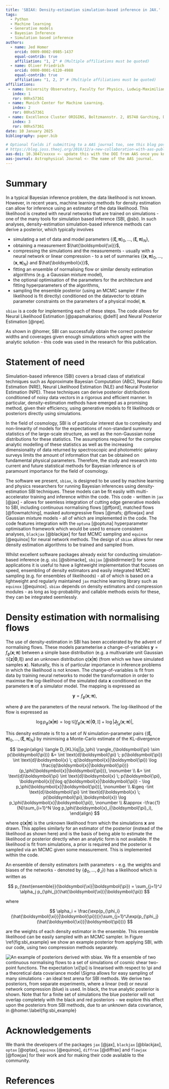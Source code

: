 ```yaml
---
title: 'SBIAX: Density-estimation simulation-based inference in JAX.'
tags:
  - Python
  - Machine learning 
  - Generative models 
  - Bayesian Inference
  - Simulation based inference
authors:
  - name: Jed Homer
    orcid: 0009-0002-0985-1437 
    equal-contrib: true
    affiliation: "1, 2" # (Multiple affiliations must be quoted)
  - name: Oliver Friedrich
    orcid: 0000-0001-6120-4988
    equal-contrib: true
    affiliation: "1, 2, 3" # (Multiple affiliations must be quoted)
affiliations:
 - name: University Observatory, Faculty for Physics, Ludwig-Maximilians-Universität München, Scheinerstrasse 1, München, Deustchland.
   index: 1
   ror: 00hx57361
 - name: Munich Center for Machine Learning.
   index: 2
   ror: 00hx57361
 - name: Excellence Cluster ORIGINS, Boltzmannstr. 2, 85748 Garching, Deutschland.
   index: 3
   ror: 00hx57361
date: 10 January 2025
bibliography: paper.bib

# Optional fields if submitting to a AAS journal too, see this blog post:
# https://blog.joss.theoj.org/2018/12/a-new-collaboration-with-aas-publishing
aas-doi: 10.3847/xxxxx <- update this with the DOI from AAS once you know it.
aas-journal: Astrophysical Journal <- The name of the AAS journal.
---
```


# Summary

In a typical Bayesian inference problem, the data likelihood is not known. However, in recent years, machine learning methods for density estimation can allow for inference using an estimator of the data likelihood. This likelihood is created with neural networks that are trained on simulations - one of the many tools for simulation based inference (SBI, @sbi). In such analyses, density-estimation simulation-based inference methods can derive a posterior, which typically involves

* simulating a set of data and model parameters $\{(\boldsymbol{\xi}, \boldsymbol{\pi})_0, ..., (\boldsymbol{\xi}, \boldsymbol{\pi})_N\}$,
* obtaining a measurement $\hat{\boldsymbol{\xi}}$,
* compressing the simulations and the measurements - usually with a neural network or linear compression - to a set of summaries $\{(\boldsymbol{x}, \boldsymbol{\pi})_0, ..., (\boldsymbol{x}, \boldsymbol{\pi})_N\}$ and $\hat{\boldsymbol{x}}$, 
* fitting an ensemble of normalising flow or similar density estimation algorithms (e.g. a Gaussian mixture model),
* the optional optimisation of the parameters for the architecture and fitting hyperparameters of the algorithms,
* sampling the ensemble posterior (using an MCMC sampler if the likelihood is fit directly) conditioned on the datavector to obtain parameter constraints on the parameters of a physical model, $\boldsymbol{\pi}$.

`sbiax` is a code for implementing each of these steps. The code allows for Neural Likelihood Estimation [@papamakarios; @delfi] and Neural Posterior Estimation [@npe].

As shown in @homer, SBI can successfully obtain the correct posterior widths and coverages given enough simulations which agree with the analytic solution - this code was used in the research for this publication. 

# Statement of need

Simulation-based inference (SBI) covers a broad class of statistical techniques such as Approximate Bayesian Computation (ABC), Neural Ratio Estimation (NRE), Neural Likelihood Estimation (NLE) and Neural Posterior Estimation (NPE). These techniques can derive posterior distributions conditioned of noisy data vectors in a rigorous and efficient manner. In particular, density-estimation methods have emerged as a promising method, given their efficiency, using generative models to fit likelihoods or posteriors directly using simulations.

In the field of cosmology, SBI is of particular interest due to complexity and non-linearity of models for the expectations of non-standard summary statistics of the large-scale structure, as well as the non-Gaussian noise distributions for these statistics. The assumptions required for the complex analytic modelling of these statistics as well as the increasing dimensionality of data returned by spectroscopic and photometric galaxy surveys limits the amount of information that can be obtained on fundamental physical parameters. Therefore, the study and research into current and future statistical methods for Bayesian inference is of paramount importance for the field of cosmology.

The software we present, `sbiax`, is designed to be used by machine learning and physics researchers for running Bayesian inferences using density-estimation SBI techniques. These models can be fit easily with multi-accelerator training and inference within the code. This code - written in `jax` [@jax] - allows for seemless integration of cutting edge generative models to SBI, including continuous normalising flows [@ffjord], matched flows [@flowmatching], masked autoregressive flows [@mafs; @flowjax] and Gaussian mixture models - all of which are implemented in the code. The code features integration with the `optuna` [@optuna] hyperparameter optimisation framework which would be used to ensure consistent analyses, `blackjax` [@blackjax] for fast MCMC sampling and `equinox` [@equinox] for neural network methods. The design of `sbiax` allows for new density estimation algorithms to be trained and sampled from. 

Whilst excellent software packages already exist for conducting simulation-based inference (e.g. `sbi` [@sbimacke], `sbijax` [@sbidirmeier]) for some applications it is useful to have a lightweight implementation that focuses on speed, ensembling of density estimators and easily integrated MCMC sampling (e.g. for ensembles of likelihoods) - all of which is based on a lightweight and regularly maintained `jax` machine learning library such as `equinox` [@equinox]. `sbiax` depends on density estimators and compression modules - as long as log-probability and callable methods exists for these, they can be integrated seemlessly.

<!-- BlackJAX integrated for MCMC sampling -->

# Density estimation with normalising flows 

<!-- What is SBI -->

<!-- What is a normalising flow -->

The use of density-estimation in SBI has been accelerated by the advent of normalising flows. These models parameterise a change-of-variables $\boldsymbol{y}=f_\phi(\boldsymbol{x};\boldsymbol{\pi})$ between a simple base distribution (e.g. a multivariate unit Gaussian $\mathcal{G}[\boldsymbol{z}|\mathbf{0}, \mathbf{I}]$) and an unknown distribution $q(\boldsymbol{x}|\boldsymbol{\pi})$ (from which we have simulated samples $\boldsymbol{x}$). Naturally, this is of particular importance in inference problems in which the likelihood is not known. The change-of-variables is fit from data by training neural networks to model the transformation in order to maximise the log-likelihood of the simulated data $\boldsymbol{x}$ conditioned on the parameters $\boldsymbol{\pi}$ of a simulator model. The mapping is expressed as

$$
    \boldsymbol{y} = f_\phi(\boldsymbol{x};\boldsymbol{\pi}),
$$

where $\phi$ are the parameters of the neural network. The log-likelihood of the flow is expressed as 

$$
    \log p_\phi(\boldsymbol{x}|\boldsymbol{\pi}) = \log \mathcal{G}[f_\phi(\boldsymbol{x};\boldsymbol{\pi})|\boldsymbol{0}, \mathbb{I}] + \log \big | \mathbf{J}_{f_\phi}(\boldsymbol{x};\boldsymbol{\pi})\big |,
$$

This density estimate is fit to a set of $N$ simulation-parameter pairs $\{(\boldsymbol{\xi}, \boldsymbol{\pi})_0, ..., (\boldsymbol{\xi}, \boldsymbol{\pi})_N\}$ by minimising a Monte-Carlo estimate of the KL-divergence 

$$
\begin{align}
    \langle D_{KL}(q||p_\phi) \rangle_{\boldsymbol{\pi} \sim p(\boldsymbol{\pi})} &= \int \text{d}\boldsymbol{\pi} \; p(\boldsymbol{\pi}) \int \text{d}\boldsymbol{x} \; q(\boldsymbol{x}|\boldsymbol{\pi}) \log \frac{q(\boldsymbol{x}|\boldsymbol{\pi})}{p_\phi(\boldsymbol{x}|\boldsymbol{\pi})}, \nonumber \\
    &= \int \text{d}\boldsymbol{\pi} \int \text{d}\boldsymbol{x} \; p(\boldsymbol{\pi}, \boldsymbol{x})[\log q(\boldsymbol{x}|\boldsymbol{\pi}) - \log p_\phi(\boldsymbol{x}|\boldsymbol{\pi})], \nonumber \\
    &\geq -\int \text{d}\boldsymbol{\pi} \int \text{d}\boldsymbol{x} \; p(\boldsymbol{\pi},\boldsymbol{x}) \log p_\phi(\boldsymbol{x}|\boldsymbol{\pi}), \nonumber \\
    &\approx -\frac{1}{N}\sum_{i=1}^N \log p_\phi(\boldsymbol{x}_i|\boldsymbol{\pi}_i),
\end{align}
$$

where $q(\boldsymbol{x}|\boldsymbol{\pi})$ is the unknown likelihood from which the simulations $\boldsymbol{x}$ are drawn. This applies similarly for an estimator of the posterior (instead of the likelihood as shown here) and is the basis of being able to estimate the likelihood or posterior directly when an analytic form is not available. If the likelihood is fit from simulations, a prior is required and the posterior is sampled via an MCMC given some measurement. This is implemented within the code.

An ensemble of density estimators (with parameters - e.g. the weights and biases of the networks - denoted by $\{ \phi_0, ..., \phi_J\}$) has a likelihood which is written as


$$
    p_{\text{ensemble}}(\boldsymbol{\xi}|\boldsymbol{\pi}) = \sum_{j=1}^J \alpha_j p_{\phi_j}(\hat{\boldsymbol{\xi}}|\boldsymbol{\pi})
$$

where

$$
    \alpha_i = \frac{\exp(p_{\phi_i}(\hat{\boldsymbol{\xi}}|\boldsymbol{\pi}))}{\sum_{j=1}^J\exp(p_{\phi_j}(\hat{\boldsymbol{\xi}}|\boldsymbol{\pi}))}
$$

are the weights of each density estimator in the ensemble. This ensemble likelihood can be easily sampled with an MCMC sampler. In Figure 
\ref{fig:sbi_example} we show an example posterior from applying SBI, with our code, using two compression methods separately. 

![An example of posteriors derived with `sbiax`. We fit a ensemble of two continuous normalising flows to a set of simulations of cosmic shear two-point functions. The expectation $\xi[\pi]$ is linearised with respect to $\pi$ and a theoretical data covariance model $\Sigma$ allows for easy sampling of many simulations - an ideal test arena for SBI methods. We derive two posteriors, from separate experiments, where a linear (red) or neural network compression (blue) is used. In black, the true analytic posterior is shown. Note that for a finite set of simulations the blue posterior will not overlap completely with the black and red posteriors - we explore this effect upon the posteriors from SBI methods, due to an unknown data covariance, in @homer.\label{fig:sbi_example}](sbi_example.png)


<!-- # Compression

Maximum likelihood estimators for the parameters of a model $\xi[\pi]$ for the data $\hat{\xi}$ are derived by $\chi^2$ minimisation with respect to $\pi$

\begin{align}
    \hat{\pi} &= \text{min}_\pi \chi^2(\pi, \hat{\xi}, \xi[\pi], \Sigma) \nonumber \\
    & = \pi + F_{\Sigma}^{-1}E^T\Sigma^{-1}(\hat{\xi} - \xi[\pi]).
\end{align}

where $\Sigma$ is the data covariance, $E$ is a $\text{dim}(\pi) \times \text{\dim}(\xi)$ dimensional matrix and $F_{\Sigma}^{-1}$ is the Fisher information matrix.

Estimators for the model parameters can also be derived using neural networks that minimise the mean-squared error loss $ -->

<!-- # Citations

Citations to entries in paper.bib should be in
[rMarkdown](http://rmarkdown.rstudio.com/authoring_bibliographies_and_citations.html)
format.

If you want to cite a software repository URL (e.g. something on GitHub without a preferred
citation) then you can do it with the example BibTeX entry below for @fidgit.

For a quick reference, the following citation commands can be used:
- `@author:2001`  ->  "Author et al. (2001)"
- `[@author:2001]` -> "(Author et al., 2001)"
- `[@author1:2001; @author2:2001]` -> "(Author1 et al., 2001; Author2 et al., 2002)" -->

# Acknowledgements

We thank the developers of the packages `jax` [@jax], `blackjax` [@blackjax], `optax` [@optax], `equinox` [@equinox], `diffrax` [@diffrax] and `flowjax` [@flowjax] for their work and for making their code available to the community.

# References
